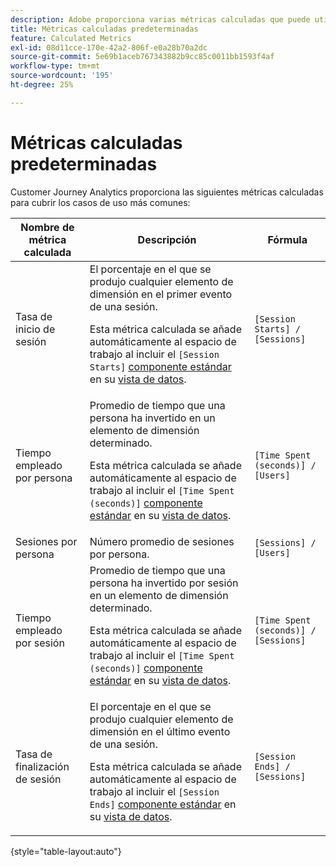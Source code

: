 ```yaml
---
description: Adobe proporciona varias métricas calculadas que puede utilizar. Esta página enumera dichas métricas y los usos a los que están destinadas.
title: Métricas calculadas predeterminadas
feature: Calculated Metrics
exl-id: 08d11cce-170e-42a2-806f-e0a28b70a2dc
source-git-commit: 5e69b1aceb767343882b9cc85c0011bb1593f4af
workflow-type: tm+mt
source-wordcount: '195'
ht-degree: 25%

---
```


# Métricas calculadas predeterminadas

Customer Journey Analytics proporciona las siguientes métricas calculadas para cubrir los casos de uso más comunes:

| Nombre de métrica calculada | Descripción | Fórmula |
|---------|----------|---------|
| Tasa de inicio de sesión | El porcentaje en el que se produjo cualquier elemento de dimensión en el primer evento de una sesión.<p>Esta métrica calculada se añade automáticamente al espacio de trabajo al incluir el `[Session Starts]` [componente estándar](/help/data-views/component-reference.md) en su [vista de datos](/help/data-views/create-dataview.md).</p> | `[Session Starts] / [Sessions]` |
| Tiempo empleado por persona | Promedio de tiempo que una persona ha invertido en un elemento de dimensión determinado.<p>Esta métrica calculada se añade automáticamente al espacio de trabajo al incluir el `[Time Spent (seconds)]` [componente estándar](/help/data-views/component-reference.md) en su [vista de datos](/help/data-views/create-dataview.md).</p> | `[Time Spent (seconds)] / [Users]` |
| Sesiones por persona | Número promedio de sesiones por persona. | `[Sessions] / [Users]` |
| Tiempo empleado por sesión | Promedio de tiempo que una persona ha invertido por sesión en un elemento de dimensión determinado.<p>Esta métrica calculada se añade automáticamente al espacio de trabajo al incluir el `[Time Spent (seconds)]` [componente estándar](/help/data-views/component-reference.md) en su [vista de datos](/help/data-views/create-dataview.md).</p> | `[Time Spent (seconds)] / [Sessions]` |
| Tasa de finalización de sesión | El porcentaje en el que se produjo cualquier elemento de dimensión en el último evento de una sesión. <p>Esta métrica calculada se añade automáticamente al espacio de trabajo al incluir el `[Session Ends]` [componente estándar](/help/data-views/component-reference.md) en su [vista de datos](/help/data-views/create-dataview.md).</p> | `[Session Ends] / [Sessions]` |

{style="table-layout:auto"}
